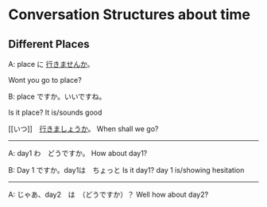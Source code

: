 # Conversation Structures about time 

## Different Places 

A: place に [行きませんか](Vocabulary/行きます.md)。

Wont you go to place?

B: place ですか。いいですね。

Is it place? It is/sounds good

[[いつ]]　[行きましょうか](Vocabulary/行きます.md)。
When shall we go?
*** 
A: day1 わ　どうですか。
How about day1?

B:  Day 1 ですか。day1は　ちょっと
Is it day1? day 1 is/showing hesitation
<br>
***
A: じゃあ、day2　は　（どうですか）？
Well how about day2?


